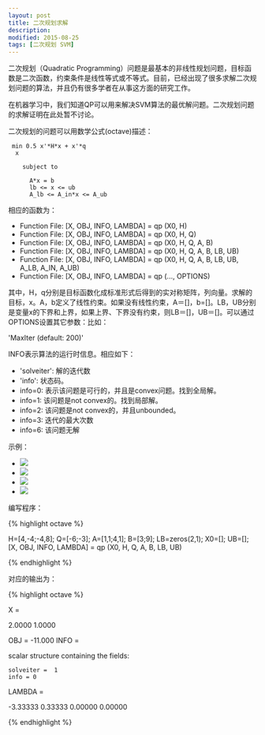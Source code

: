 ```yaml
---
layout: post
title: 二次规划求解
description: 
modified: 2015-08-25
tags: [二次规划 SVM]
---
```


二次规划（Quadratic Programming）问题是最基本的非线性规划问题，目标函数是二次函数，约束条件是线性等式或不等式。目前，已经出现了很多求解二次规划问题的算法，并且仍有很多学者在从事这方面的研究工作。

在机器学习中，我们知道QP可以用来解决SVM算法的最优解问题。二次规划问题的求解证明在此处暂不讨论。

二次规划的问题可以用数学公式(octave)描述：

     min 0.5 x'*H*x + x'*q
      x

        subject to

          A*x = b
          lb <= x <= ub
          A_lb <= A_in*x <= A_ub

相应的函数为：

- Function File: [X, OBJ, INFO, LAMBDA] = qp (X0, H)
- Function File: [X, OBJ, INFO, LAMBDA] = qp (X0, H, Q)
- Function File: [X, OBJ, INFO, LAMBDA] = qp (X0, H, Q, A, B)
- Function File: [X, OBJ, INFO, LAMBDA] = qp (X0, H, Q, A, B, LB, UB)
- Function File: [X, OBJ, INFO, LAMBDA] = qp (X0, H, Q, A, B, LB, UB, A_LB, A_IN, A_UB)
- Function File: [X, OBJ, INFO, LAMBDA] = qp (..., OPTIONS)


其中，H，q分别是目标函数化成标准形式后得到的实对称矩阵，列向量。求解的目标，x。A，b定义了线性约束。如果没有线性约束，A＝[]，b=[]。LB，UB分别是变量x的下界和上界，如果上界、下界没有约束，则LB＝[]，UB＝[]。可以通过OPTIONS设置其它参数：比如：

'MaxIter (default: 200)'

INFO表示算法的运行时信息。相应如下：

- 'solveiter': 解的迭代数
- 'info': 状态码。
- info=0: 表示该问题是可行的，并且是convex问题。找到全局解。
- info=1: 该问题是not convex的。找到局部解。
- info=2: 该问题是not convex的，并且unbounded。
- info=3: 迭代的最大次数
- info=6: 该问题无解

示例：

- <img src="http://www.forkosh.com/mathtex.cgi?min f(x)=2x_1^2-4x_1x_2+4x_2^2-6x_1-3x_2">
- <img src="http://www.forkosh.com/mathtex.cgi?x_1+x_2<=3">
- <img src="http://www.forkosh.com/mathtex.cgi?4x_1+x+2<=9">
- <img src="http://www.forkosh.com/mathtex.cgi?x_1\geq0,x_2\geq0">

编写程序：

{% highlight octave %}

H=[4,-4;-4,8];
Q=[-6;-3];
A=[1,1;4,1];
B=[3;9];
LB=zeros(2,1);
X0=[];
UB=[];
[X, OBJ, INFO, LAMBDA] = qp (X0, H, Q, A, B, LB, UB)

{% endhighlight %}

对应的输出为：

{% highlight octave %}

X =

   2.0000
   1.0000

OBJ = -11.000
INFO =

  scalar structure containing the fields:

    solveiter =  1
    info = 0

LAMBDA =

  -3.33333
   0.33333
   0.00000
   0.00000
   
{% endhighlight %}   
  

